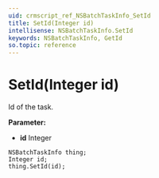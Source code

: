 ```yaml
---
uid: crmscript_ref_NSBatchTaskInfo_SetId
title: SetId(Integer id)
intellisense: NSBatchTaskInfo.SetId
keywords: NSBatchTaskInfo, GetId
so.topic: reference
---
```


# SetId(Integer id)

Id of the task.

**Parameter:** 
 - **id** Integer

```crmscript
NSBatchTaskInfo thing;
Integer id;
thing.SetId(id);
```

